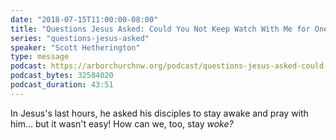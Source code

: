 ```yaml
---
date: "2018-07-15T11:00:00-08:00"
title: "Questions Jesus Asked: Could You Not Keep Watch With Me for One Hour?"
series: "questions-jesus-asked"
speaker: "Scott Hetherington"
type: message
podcast: https://arborchurchnw.org/podcast/questions-jesus-asked-could-you-not-keep-watch-with-me.m4a
podcast_bytes: 32584020
podcast_duration: 43:51
---
```


In Jesus's last hours, he asked his disciples to stay awake and pray with him... but it wasn't easy! How can we, too, stay *woke?*
 
